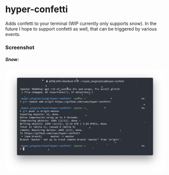 # hyper-confetti

Adds confetti to your terminal (WIP currently only supports snow). In the future I hope to support confetti as well, that can be triggered by various events.

### Screenshot

##### Snow:
![Snow](https://raw.githubusercontent.com/vueu/hyper-confetti/master/hyper-confetti-example.png)
